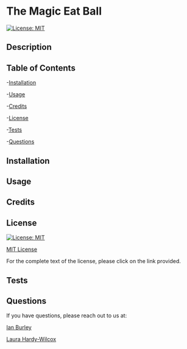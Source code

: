 #  The Magic Eat Ball

[![License: MIT](https://img.shields.io/badge/License-MIT-yellow.svg)](https://opensource.org/licenses/MIT)

## Description



## Table of Contents

-[Installation](#Installation)

-[Usage](#Usage)

-[Credits](#Credits)

-[License](#License)

-[Tests](#Tests)

-[Questions](#Questions)

## Installation



## Usage


 
## Credits



## License

[![License: MIT](https://img.shields.io/badge/License-MIT-yellow.svg)](https://opensource.org/licenses/MIT)
 
[MIT License](https://opensource.org/license/mit-0/)
 
For the complete text of the license, please click on the link provided.

## Tests



## Questions

If you have questions, please reach out to us at:

[Ian Burley]()



[Laura Hardy-Wilcox](github.com/lhardywilcox)

